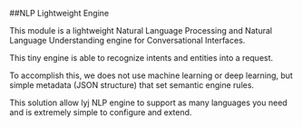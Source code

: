 ##NLP Lightweight Engine

This module is a lightweight Natural Language Processing and 
Natural Language Understanding engine for Conversational Interfaces.

This tiny engine is able to recognize intents and entities into a request.

To accomplish this, we does not use machine learning or deep learning, 
but simple metadata (JSON structure) that set semantic engine rules.

This solution allow lyj NLP engine to support as many languages you need 
and is extremely simple to configure and extend.

